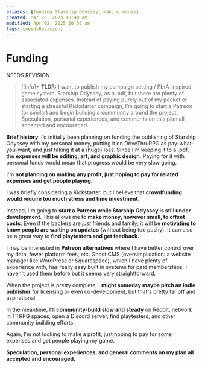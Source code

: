 ```yaml
---
aliases: [funding Starship Odyssey, making money]
created: Mar 20, 2025 10:49 am
modified: Apr 02, 2025 10:56 am
tags: [needsRevision]
---
```


# Funding

NEEDS REVISION

> [!info]+ **TLDR:**
> I want to publish my campaign setting / PbtA-inspired game system, Starship Odyssey, as a .pdf, but there are plenty of associated expenses. Instead of paying purely out of my pocket or starting a stressful Kickstarter campaign, I’m going to start a Patreon (or similar) and begin building a community around the project. Speculation, personal experiences, and comments on this plan all accepted and encouraged.

**Brief history**: I’d initially been planning on funding the publishing of Starship Odyssey with my personal money, putting it on DriveThruRPG as pay-what-you-want, and just taking it at a (huge) loss. Since I'm keeping it to a .pdf, the **expenses will be editing, art, and graphic design**. Paying for it with personal funds would mean that progress would be very slow going.

I'm **not planning on making any profit, just hoping to pay for related expenses and get people playing.**

I was briefly considering a Kickstarter, but I believe that **crowdfunding would require too much stress and time investment**. 

Instead, I'm going to **start a Patreon while Starship Odyssey is still under development**. This allows me to **make money, however small, to offset costs**. Even if the backers are *just* friends and family, it will be **motivating to know people are waiting on updates** (without being too pushy). It can also be a great way to **find playtesters and get feedback.**

I may be interested in **Patreon alternatives** where I have better control over my data, fewer platform fees, etc. Ghost CMS (oversimplication: a website manager like WordPress or Squarespace), which I have plenty of experience with, has really easy built in systems for paid memberships. I haven't used them before but it seems very straightforward.

When the project is pretty complete, I **might someday maybe pitch an indie publisher** for licensing or even co-development, but that's pretty far off and aspirational.

In the meantime, I'll **community-build slow and steady** on Reddit, network in TTRPG spaces, open a Discord server, find playtesters, and other community building efforts.

Again, I'm not looking to make a profit, just hoping to pay for some expenses and get people playing my game.

**Speculation, personal experiences, and general comments on my plan all accepted and encouraged.**